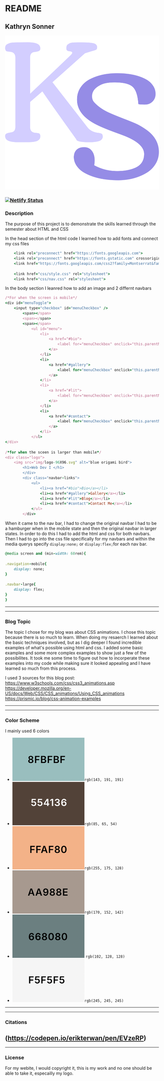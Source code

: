 # README

## Kathryn Sonner
![my logo](img/ks-corben.svg)
### [![Netlify Status](https://api.netlify.com/api/v1/badges/4992c938-5c2b-42ba-b5a2-f673f24e1ae6/deploy-status)](https://app.netlify.com/sites/about-me-ksonner/deploys)
### Description
The purpose of this project is to demonstrate the skills learned through the semester about HTML and CSS

In the head section of the html code I learned how to add fonts and connect my css files 
```ruby
    <link rel="preconnect" href="https://fonts.googleapis.com">
    <link rel="preconnect" href="https://fonts.gstatic.com" crossorigin>
    <link href="https://fonts.googleapis.com/css2?family=Montserrat&family=Sigmar&display=swap" rel="stylesheet">

    <link href="css/style.css" rel="stylesheet">
    <link href="css/nav.css" rel="stylesheet">
```

In the body section I leanred how to add an image and 2 differnt navbars 

```ruby
/*For when the screen is mobile*/
<div id="menuToggle">
    <input type="checkbox" id="menuCheckbox" />
        <span></span>
        <span></span>
        <span></span>
            <ul id="menu">
                <li>
                    <a href="#bio">
                        <label for="menuCheckbox" onclick="this.parentNode.click();">Bio</label>
                    </a>
                </li>
                <li>
                    <a href="#gallery">
                        <label for="menuCheckbox" onclick="this.parentNode.click();">Gallery</label>
                    </a>
                </li>
                <li>
                    <a href="#lit">
                        <label for="menuCheckbox" onclick="this.parentNode.click();">Blog</label>
                    </a>
                </li>
                <li>
                    <a href="#contact">
                        <label for="menuCheckbox" onclick="this.parentNode.click();">Contact Me</label>
                    </a>
                </li>
            </ul>
</div>

/*for when the sceen is larger than mobile*/
<div class="logo">
    <img src="img/logo-96X96.svg" alt="blue origami bird">
        <h1>Web Dev I </h1> 
        </div>
        <div class="navbar-links">
            <ul>
                <li><a href="#bio">Bio</a></li>
                <li><a href="#gallery">Gallery</a></li>
                <li><a href="#lit">Blog</a></li>
                <li><a href="#contact">Contact Me</a></li>
            </ul>
        </div>
```
When it came to the nav bar, I had to change the original navbar I had to be a hamburger when in the mobile state and then the original navbar in larger states. In order to do this I had to add the html and css for both navbars. Then I had to go into the css file specifically for my navbars and within the media querys specify ```display:none;``` or ```display:flex;```for each nav bar. 

```ruby
@media screen and (min-width: 60rem){

.navigation-mobile{
    display: none;
}
    
.navbar-large{
    display: flex;
}
}
```
---
---
### Blog Topic
The topic I chose for my blog was about CSS animations. I chose this topic because there is so much to learn. When doing my resaerch I learned about the basic techniques involved, but as I dig deeper I found incredible examples of what's possible using html and css. I added some basic examples and some more complex examples to show just a few of the possibilites. It took me some time to figure out how to incorperate these examples into my code while making sure it looked appealing and I have learned so much from this process. 

I used 3 sources for this blog post:
https://www.w3schools.com/css/css3_animations.asp
https://developer.mozilla.org/en-US/docs/Web/CSS/CSS_animations/Using_CSS_animations
https://prismic.io/blog/css-animation-examples

---
---
### Color Scheme
I mainly used 6 colors 
* ![blue](img/light_teal.png)`rgb(143, 191, 191)` 
* ![brown](img/brown.png)`rgb(85, 65, 54)`
* ![peach](img/peach.png)`rgb(255, 175, 128)`
* ![gray-brown](img/gray-rbwon.png)`rgb(170, 152, 142)`
* ![blue-gray](img/blue-gray.png) `rgb(102, 128, 128)`
* ![peaoff white](img/white.png)`rgb(245, 245, 245)`
---
--- 
### Citations 
(https://codepen.io/erikterwan/pen/EVzeRP) 
---
---
### License 
For my webite, I would copyright it, this is my work and no one should be able to take it, especailly my logo. 